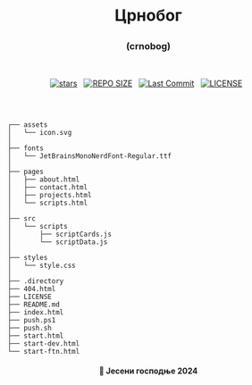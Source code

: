 # <p align="center">Црнобог</p>

### <p align="center">(crnobog)</p>

<br>

<div align="center">
<p>
<a href="https://github.com/crnobog69/crnobog69.github.io/stargazers"><img src="https://img.shields.io/github/stars/crnobog69/crnobog69.github.io?style=for-the-badge&logo=starship&color=C9CBFF&logoColor=C9CBFF&labelColor=302D41" alt="stars"><a>&nbsp;&nbsp;
<a href="https://github.com/crnobog69/crnobog69.github.io/"><img src="https://img.shields.io/github/repo-size/crnobog69/crnobog69.github.io?style=for-the-badge&logo=linux&logoColor=f9e2af&label=Size&labelColor=302D41&color=f9e2af" alt="REPO SIZE"></a>&nbsp;&nbsp;
<a href="https://github.com/crnobog69/crnobog69.github.io/commits/main/"><img src="https://img.shields.io/github/last-commit/crnobog69/crnobog69.github.io?style=for-the-badge&logo=github&logoColor=eba0ac&label=Last%20Commit&labelColor=302D41&color=eba0ac" alt="Last Commit"></a>&nbsp;&nbsp;
<a href="https://github.com/crnobog69/crnobog69.github.io/LICENSE"><img src="https://img.shields.io/github/license/crnobog69/crnobog69.github.io?style=for-the-badge&logo=&color=CBA6F7&logoColor=CBA6F7&labelColor=302D41" alt="LICENSE"></a>&nbsp;&nbsp;
</p>
</div>

<br>

```

┌── assets
│   └── icon.svg
│
├── fonts
│   └── JetBrainsMonoNerdFont-Regular.ttf
│
├── pages
│   ├── about.html
│   ├── contact.html
│   ├── projects.html
│   └── scripts.html
│
├── src
│   └── scripts
│       ├── scriptCards.js
│       └── scriptData.js
│
├── styles
│   └── style.css
│
├── .directory
├── 404.html
├── LICENSE
├── README.md
├── index.html
├── push.ps1
├── push.sh
├── start.html
├── start-dev.html
└── start-ftn.html

```

#### <p align="center">🍂 Јесени господње 2024</p>

